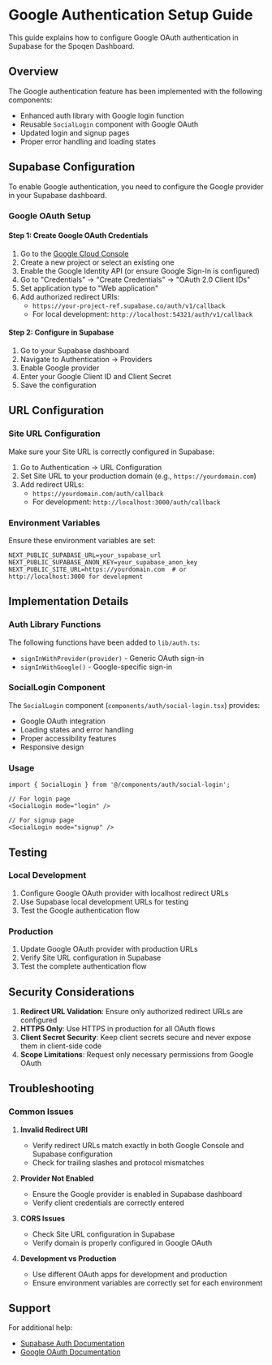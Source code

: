 # Google Authentication Setup Guide

This guide explains how to configure Google OAuth authentication in Supabase for the Spoqen Dashboard.

## Overview

The Google authentication feature has been implemented with the following components:

- Enhanced auth library with Google login function
- Reusable `SocialLogin` component with Google OAuth
- Updated login and signup pages
- Proper error handling and loading states

## Supabase Configuration

To enable Google authentication, you need to configure the Google provider in your Supabase dashboard.

### Google OAuth Setup

#### Step 1: Create Google OAuth Credentials

1. Go to the [Google Cloud Console](https://console.cloud.google.com/)
2. Create a new project or select an existing one
3. Enable the Google Identity API (or ensure Google Sign-In is configured)
4. Go to "Credentials" → "Create Credentials" → "OAuth 2.0 Client IDs"
5. Set application type to "Web application"
6. Add authorized redirect URIs:
   - `https://your-project-ref.supabase.co/auth/v1/callback`
   - For local development: `http://localhost:54321/auth/v1/callback`

#### Step 2: Configure in Supabase

1. Go to your Supabase dashboard
2. Navigate to Authentication → Providers
3. Enable Google provider
4. Enter your Google Client ID and Client Secret
5. Save the configuration

## URL Configuration

### Site URL Configuration

Make sure your Site URL is correctly configured in Supabase:

1. Go to Authentication → URL Configuration
2. Set Site URL to your production domain (e.g., `https://yourdomain.com`)
3. Add redirect URLs:
   - `https://yourdomain.com/auth/callback`
   - For development: `http://localhost:3000/auth/callback`

### Environment Variables

Ensure these environment variables are set:

```env
NEXT_PUBLIC_SUPABASE_URL=your_supabase_url
NEXT_PUBLIC_SUPABASE_ANON_KEY=your_supabase_anon_key
NEXT_PUBLIC_SITE_URL=https://yourdomain.com  # or http://localhost:3000 for development
```

## Implementation Details

### Auth Library Functions

The following functions have been added to `lib/auth.ts`:

- `signInWithProvider(provider)` - Generic OAuth sign-in
- `signInWithGoogle()` - Google-specific sign-in

### SocialLogin Component

The `SocialLogin` component (`components/auth/social-login.tsx`) provides:

- Google OAuth integration
- Loading states and error handling
- Proper accessibility features
- Responsive design

### Usage

```tsx
import { SocialLogin } from '@/components/auth/social-login';

// For login page
<SocialLogin mode="login" />

// For signup page
<SocialLogin mode="signup" />
```

## Testing

### Local Development

1. Configure Google OAuth provider with localhost redirect URLs
2. Use Supabase local development URLs for testing
3. Test the Google authentication flow

### Production

1. Update Google OAuth provider with production URLs
2. Verify Site URL configuration in Supabase
3. Test the complete authentication flow

## Security Considerations

1. **Redirect URL Validation**: Ensure only authorized redirect URLs are configured
2. **HTTPS Only**: Use HTTPS in production for all OAuth flows
3. **Client Secret Security**: Keep client secrets secure and never expose them in client-side code
4. **Scope Limitations**: Request only necessary permissions from Google OAuth

## Troubleshooting

### Common Issues

1. **Invalid Redirect URI**

   - Verify redirect URLs match exactly in both Google Console and Supabase configuration
   - Check for trailing slashes and protocol mismatches

2. **Provider Not Enabled**

   - Ensure the Google provider is enabled in Supabase dashboard
   - Verify client credentials are correctly entered

3. **CORS Issues**

   - Check Site URL configuration in Supabase
   - Verify domain is properly configured in Google OAuth

4. **Development vs Production**
   - Use different OAuth apps for development and production
   - Ensure environment variables are correctly set for each environment

## Support

For additional help:

- [Supabase Auth Documentation](https://supabase.com/docs/guides/auth)
- [Google OAuth Documentation](https://developers.google.com/identity/protocols/oauth2)
